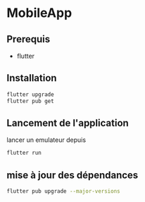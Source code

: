 # MobileApp

## Prerequis

- flutter

## Installation

```sh
flutter upgrade
flutter pub get
```

## Lancement de l'application

lancer un emulateur depuis 
```sh
flutter run
````

## mise à jour des dépendances

```sh
flutter pub upgrade --major-versions
```
